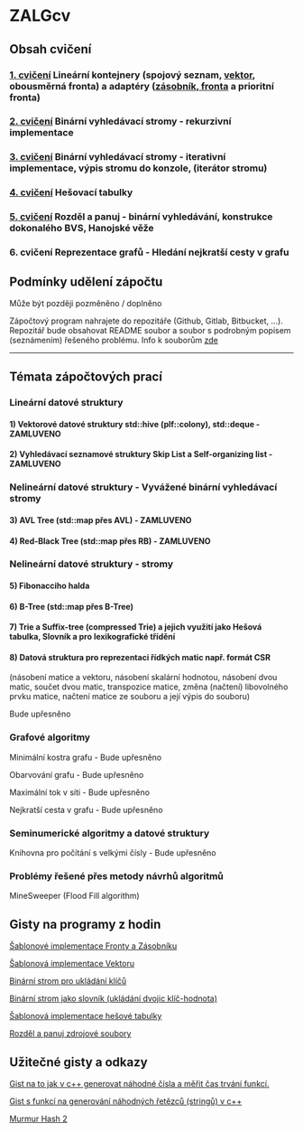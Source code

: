 # ZALGcv

## Obsah cvičení
### [1. cvičení](https://github.com/martinnovaak/ZALGcv/tree/main/cv1) Lineární kontejnery (spojový seznam, [vektor](https://gist.github.com/martinnovaak/7df4e37a710844ebd30d5d87329d9642), obousměrná fronta) a adaptéry ([zásobník, fronta](https://gist.github.com/martinnovaak/6617749869d7549c138074477d40eee3) a prioritní fronta)
### [2. cvičení](https://github.com/martinnovaak/ZALGcv/tree/main/cv2) Binární vyhledávací stromy - rekurzivní implementace
### [3. cvičení](https://github.com/martinnovaak/ZALGcv/tree/main/cv3) Binární vyhledávací stromy - iterativní implementace, výpis stromu do konzole, (iterátor stromu)
### [4. cvičení](https://github.com/martinnovaak/ZALGcv/tree/main/cv4) Hešovací tabulky
### [5. cvičení](https://github.com/martinnovaak/ZALGcv/tree/main/cv5) Rozděl a panuj - binární vyhledávání, konstrukce dokonalého BVS, Hanojské věže
### 6. cvičení Reprezentace grafů - Hledání nejkratší cesty v grafu

## Podmínky udělení zápočtu
Může být později pozměněno / doplněno

Zápočtový program nahrajete do repozitáře (Github, Gitlab, Bitbucket, ...). Repozitář bude obsahovat README soubor a soubor s podrobným popisem (seznámením) řešeného problému. Info k souborům [zde](https://gist.github.com/martinnovaak/9ab3ea05f277dcfa50fd383077ac63af)

---

## Témata zápočtových prací

### Lineární datové struktury

#### 1) Vektorové datové struktury std::hive (plf::colony), std::deque - ZAMLUVENO

#### 2) Vyhledávací seznamové struktury Skip List a Self-organizing list - ZAMLUVENO

### Nelineární datové struktury - Vyvážené binární vyhledávací stromy 

#### 3) AVL Tree (std::map přes AVL) - ZAMLUVENO

#### 4) Red-Black Tree (std::map přes RB) - ZAMLUVENO

### Nelineární datové struktury - stromy

#### 5) Fibonacciho halda

#### 6) B-Tree (std::map přes B-Tree)

#### 7) Trie a Suffix-tree (compressed Trie) a jejich využití jako Hešová tabulka, Slovník a pro lexikografické třídění

#### 8) Datová struktura pro reprezentaci řídkých matic např. formát CSR 
(násobení matice a vektoru, násobení skalární hodnotou, násobení dvou matic, součet dvou matic, transpozice matice, změna (načtení) libovolného prvku matice, načtení matice ze souboru a její výpis do souboru)

Bude upřesněno

### Grafové algoritmy

Minimální kostra grafu - Bude upřesněno

Obarvování grafu - Bude upřesněno

Maximální tok v síti - Bude upřesněno

Nejkratší cesta v grafu - Bude upřesněno

### Seminumerické algoritmy a datové struktury

Knihovna pro počítání s velkými čísly - Bude upřesněno

### Problémy řešené přes metody návrhů algoritmů

MineSweeper (Flood Fill algorithm)

## Gisty na programy z hodin

[Šablonové implementace Fronty a Zásobníku](https://gist.github.com/martinnovaak/6617749869d7549c138074477d40eee3)

[Šablonová implementace Vektoru](https://gist.github.com/martinnovaak/7df4e37a710844ebd30d5d87329d9642)

[Binární strom pro ukládání klíčů](https://gist.github.com/martinnovaak/23dfe3af1849e8882fe199801d9f3774)

[Binární strom jako slovník (ukládání dvojic klíč-hodnota)](https://gist.github.com/martinnovaak/9351e3167d2ecfba1fa11d9722ca6357)

[Šablonová implementace hešové tabulky](https://gist.github.com/martinnovaak/be863bb6e863d38674db65438d4f6cda)

[Rozděl a panuj zdrojové soubory](https://gist.github.com/martinnovaak/4d06aafa93f49ee8ff87efd430e296d6)

## Užitečné gisty a odkazy

[Gist na to jak v c++ generovat náhodné čísla a měřit čas trvání funkcí.](https://gist.github.com/martinnovaak/c05999dc306db538b7c98974cca93aa8)

[Gist s funkcí na generování náhodných řetězců (stringů) v c++](https://gist.github.com/martinnovaak/260a0c35373c4ded3f2be60b2944cb03)

[Murmur Hash 2](https://gist.github.com/martinnovaak/83f0f5f2a534c0e7abed9cee92a0d3c5)
